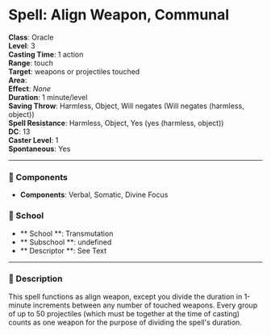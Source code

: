 
# Spell: Align Weapon, Communal
**Class**: Oracle  
**Level**: 3  
**Casting Time**: 1 action  
**Range**: touch  
**Target**: weapons or projectiles touched  
**Area**:   
**Effect**: _None_  
**Duration**: 1 minute/level  
**Saving Throw**: Harmless, Object, Will negates (Will negates (harmless, object))  
**Spell Resistance**: Harmless, Object, Yes (yes (harmless, object))  
**DC**: 13  
**Caster Level**: 1  
**Spontaneous**: Yes

---

### 🔮 Components
- **Components**: Verbal, Somatic, Divine Focus

### 🏫 School
- ** School **: Transmutation
- ** Subschool **: undefined
- ** Descriptor **: See Text
---

### 📜 Description
This spell functions as align weapon, except you divide the duration in 1-minute increments between any number of touched weapons. Every group of up to 50 projectiles (which must be together at the time of casting) counts as one weapon for the purpose of dividing the spell's duration.
